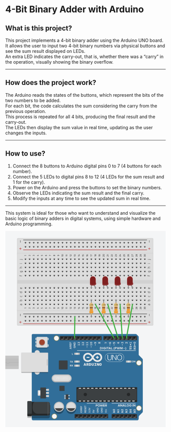 # 4-Bit Binary Adder with Arduino

## What is this project?

This project implements a 4-bit binary adder using the Arduino UNO board.  
It allows the user to input two 4-bit binary numbers via physical buttons and see the sum result displayed on LEDs.  
An extra LED indicates the carry-out, that is, whether there was a “carry” in the operation, visually showing the binary overflow.

---

## How does the project work?

The Arduino reads the states of the buttons, which represent the bits of the two numbers to be added.  
For each bit, the code calculates the sum considering the carry from the previous operation.  
This process is repeated for all 4 bits, producing the final result and the carry-out.  
The LEDs then display the sum value in real time, updating as the user changes the inputs.

---

## How to use?

1. Connect the 8 buttons to Arduino digital pins 0 to 7 (4 buttons for each number).  
2. Connect the 5 LEDs to digital pins 8 to 12 (4 LEDs for the sum result and 1 for the carry).  
3. Power on the Arduino and press the buttons to set the binary numbers.  
4. Observe the LEDs indicating the sum result and the final carry.  
5. Modify the inputs at any time to see the updated sum in real time.

---

This system is ideal for those who want to understand and visualize the basic logic of binary adders in digital systems, using simple hardware and Arduino programming.


![Imagen não encontrada](https://github.com/rodrigo981-ops/trab_2/blob/Rodrigo9/docs/images/contador-binario.png "Arduino - Readme")
